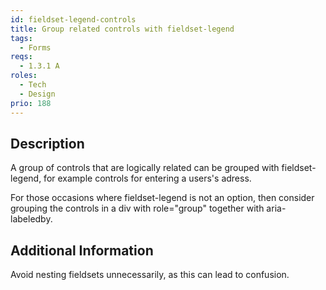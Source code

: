 ```yaml
---
id: fieldset-legend-controls
title: Group related controls with fieldset-legend
tags:
  - Forms
reqs:
  - 1.3.1 A
roles:
  - Tech
  - Design
prio: 188
---
```


## Description

A group of controls that are logically related can be grouped with fieldset-legend, for example controls for entering a users's adress.

For those occasions where fieldset-legend is not an option, then consider grouping the controls in a div with role="group" together with aria-labeledby.

## Additional Information

Avoid nesting fieldsets unnecessarily, as this can lead to confusion.
